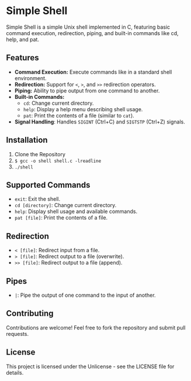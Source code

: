 # Simple Shell

Simple Shell is a simple Unix shell implemented in C, featuring basic command execution, redirection, piping, and built-in commands like cd, help, and pat.

## Features
- **Command Execution:** Execute commands like in a standard shell environment.
- **Redirection:** Support for `<`, `>`, and `>>` redirection operators.
- **Piping:** Ability to pipe output from one command to another.
- **Built-in Commands:**
  - `cd`: Change current directory.
  - `help`: Display a help menu describing shell usage.
  - `pat`: Print the contents of a file (similar to `cat`).
- **Signal Handling**: Handles `SIGINT` (Ctrl+C) and `SIGTSTP` (Ctrl+Z) signals.

## Installation
1. Clone the Repository 
2. `$ gcc -o shell shell.c -lreadline`
3. `./shell`

## Supported Commands
- `exit`: Exit the shell.
- `cd [directory]`: Change current directory.
- `help`: Display shell usage and available commands.
- `pat [file]`: Print the contents of a file.

## Redirection
- `< [file]`: Redirect input from a file.
- `> [file]`: Redirect output to a file (overwrite).
- `>> [file]`: Redirect output to a file (append).

## Pipes
- `|`: Pipe the output of one command to the input of another.

## Contributing
Contributions are welcome! Feel free to fork the repository and submit pull requests.

## License
This project is licensed under the Unlicense - see the LICENSE file for details.